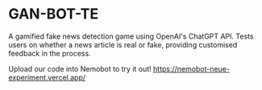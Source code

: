 # GAN-BOT-TE
A gamified fake news detection game using OpenAI's ChatGPT API. Tests users on whether a news article is real or fake, providing customised feedback in the process.

Upload our code into Nemobot to try it out!
https://nemobot-neue-experiment.vercel.app/
